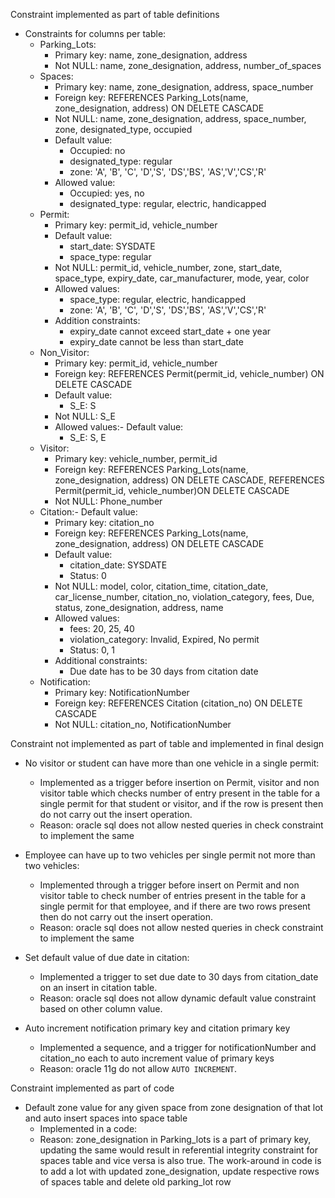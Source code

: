 Constraint implemented as part of table definitions
- Constraints for columns per table:
  - Parking_Lots:
    - Primary key: name, zone_designation, address
    - Not NULL: name, zone_designation, address, number_of_spaces
  - Spaces:
    - Primary key: name, zone_designation, address, space_number
    - Foreign key: REFERENCES Parking_Lots(name, zone_designation, address) ON DELETE CASCADE
    - Not NULL: name, zone_designation, address, space_number, zone, designated_type, occupied
    - Default value:
      - Occupied: no
      - designated_type: regular
      - zone: 'A', 'B', 'C', 'D','S', 'DS','BS', 'AS','V','CS','R'
    - Allowed value:
      - Occupied: yes, no
      - designated_type: regular, electric, handicapped
  - Permit:
    - Primary key: permit_id, vehicle_number
    - Default value:
      - start_date: SYSDATE
      - space_type: regular
    - Not NULL: permit_id, vehicle_number, zone, start_date, space_type, expiry_date, car_manufacturer, mode, year, color
    - Allowed values:
      - space_type: regular, electric, handicapped
      - zone: 'A', 'B', 'C', 'D','S', 'DS','BS', 'AS','V','CS','R'
    - Addition constraints:
      - expiry_date cannot exceed start_date + one year
      - expiry_date cannot be less than start_date
  - Non_Visitor:
    - Primary key: permit_id, vehicle_number
    - Foreign key: REFERENCES Permit(permit_id, vehicle_number) ON DELETE CASCADE
    - Default value: 
      - S_E: S
    - Not NULL: S_E
    - Allowed values:- Default value:
      - S_E: S, E
  - Visitor:
    - Primary key: vehicle_number, permit_id
    - Foreign key: REFERENCES Parking_Lots(name, zone_designation, address) ON DELETE CASCADE, REFERENCES Permit(permit_id, vehicle_number)ON DELETE CASCADE
    - Not NULL: Phone_number
  - Citation:- Default value:
    - Primary key: citation_no
    - Foreign key: REFERENCES Parking_Lots(name, zone_designation, address) ON DELETE CASCADE
    - Default value:
      - citation_date: SYSDATE
      - Status: 0
    - Not NULL: model, color, citation_time, citation_date, car_license_number, citation_no, violation_category, fees, Due, status, zone_designation, address, name
    - Allowed values: 
      - fees: 20, 25, 40
      - violation_category: Invalid, Expired, No permit
      - Status: 0, 1
    - Additional constraints:
      - Due date has to be 30 days from citation date
  - Notification:
    - Primary key: NotificationNumber
    - Foreign key: REFERENCES Citation (citation_no) ON DELETE CASCADE
    - Not NULL: citation_no, NotificationNumber
  

Constraint not implemented as part of table and implemented in final design
- No visitor or student can have more than one vehicle in a single permit: 
  - Implemented as a trigger before insertion on Permit, visitor and non visitor table which checks number of entry present in the table for a single permit for that student or visitor, and if the row is present then do not carry out the insert operation.
  - Reason: oracle sql does not allow nested queries in check constraint to implement the same
  
- Employee can have up to two vehicles per single permit not more than two vehicles: 
  - Implemented through a trigger before insert on Permit and non visitor table to check number of entries present in the table for a single permit for that employee, and if there are two rows present then do not carry out the insert operation.
  - Reason: oracle sql does not allow nested queries in check constraint to implement the same 
  
- Set default value of due date in citation:
  - Implemented a trigger to set due date to 30 days from citation_date on an insert in citation table.
  - Reason: oracle sql does not allow dynamic default value constraint based on other column value.
 
- Auto increment notification primary key and citation primary key
  - Implemented a sequence, and a trigger for notificationNumber and citation_no each to auto increment value of primary keys
  - Reason: oracle 11g do not allow `AUTO INCREMENT`.

Constraint implemented as part of code
- Default zone value for any given space from zone designation of that lot and auto insert spaces into space table
  - Implemented in a code:
  - Reason: zone_designation in Parking_lots is a part of primary key, updating the same would result in referential integrity constraint for spaces table and vice versa is also true. The work-around in code is to add a lot with updated zone_designation, update respective rows of spaces table and delete old parking_lot row

